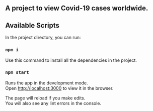## A project to view Covid-19 cases worldwide.



## Available Scripts

In the project directory, you can run:

### `npm i`

Use this command to install all the dependencies in the project.

### `npm start`

Runs the app in the development mode.\
Open [http://localhost:3000](http://localhost:3000) to view it in the browser.

The page will reload if you make edits.\
You will also see any lint errors in the console.
















